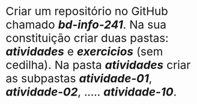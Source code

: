 <div>Criar um repositório no GitHub chamado <repo>bd-info-241</repo>. Na sua constituição criar duas pastas: <repo>atividades</repo> e <repo>exercicios</repo> (sem cedilha). Na pasta <repo>atividades</repo> criar as subpastas <repo>atividade-01</repo>, <repo>atividade-02</repo>, ..... <repo>atividade-10</repo>.</div>

<style>
    div {
        font-size: 30px;
    }

    repo{
        font-weight: bold;
        font-style: italic;
    }
</style>